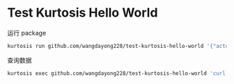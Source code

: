 # Test Kurtosis Hello World

运行 package
```bash
kurtosis run github.com/wangdayong228/test-kurtosis-hello-world '{"actors": [{"first_name":"Harrison", "last_name": "Ford"}
```

查询数据
```bash
kurtosis exec github.com/wangdayong228/test-kurtosis-hello-world 'curl -X GET http://localhost:3000/actor'
```

